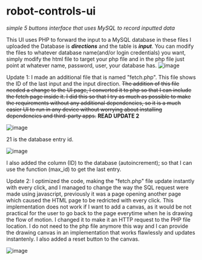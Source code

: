# robot-controls-ui
*simple 5 buttons interface that uses MySQL to record inputted data*

This UI uses PHP to forward the input to a MySQL database
in these files I uploaded the Database is ***directions*** and
the table is ***input***.
You can modify the files to whatever database name(and/or login credentials) you want,
simply modify the html file to target your php file and in the php
file just point at whatever name, password, user, your database has.
![image](https://github.com/ik4ito/robot-controls-ui/assets/20155686/b2c98c60-9175-43fc-b20b-dc9404903bf7)

Update 1:
I made an additional file that is named "fetch.php". This file shows the ID of the last input
and the input direction. ~~The addition of this file needed a change to the UI page, I converted it to
php so that I can include the fetch page inside it. I did this so that I try as much as possible
to make the requirements without any additional dependencies, so it is a much easier UI to run
in any device without worrying about installing dependencies and third-party apps.~~ __READ UPDATE 2__


![image](https://github.com/ik4ito/robot-controls-ui/assets/20155686/2db09131-5bae-4297-994c-1fc682dbf40d)

21 is the database entry id.


![image](https://github.com/ik4ito/robot-controls-ui/assets/20155686/574f68d9-4fd9-46d6-9ac0-b7b19488d542)


I also added the column (ID) to the database (autoincrement); so that I can use the function (max_id) to get the last entry.


Update 2:
I optimized the code, making the "fetch.php" file update instantly with every click,
and I managed to change the way the SQL request were made using javascript, previously it was
a page opening another page which caused the HTML page to be redricted with every click.
This implementation does not work if I want to add a canvas, as it would be not practical 
for the user to go back to the page everytime when he is drawing the flow of motion.
I changed it to make it an HTTP request to the PHP file location.
I do not need to <include> the php file anymore this way and I can provide the drawing canvas
in an implementation that works flawlessly and updates instantenly. I also added a reset 
button to the canvas.


![image](https://github.com/ik4ito/robot-controls-ui/assets/20155686/da6682f3-cc52-49ff-82d2-1f0643c30d87)
